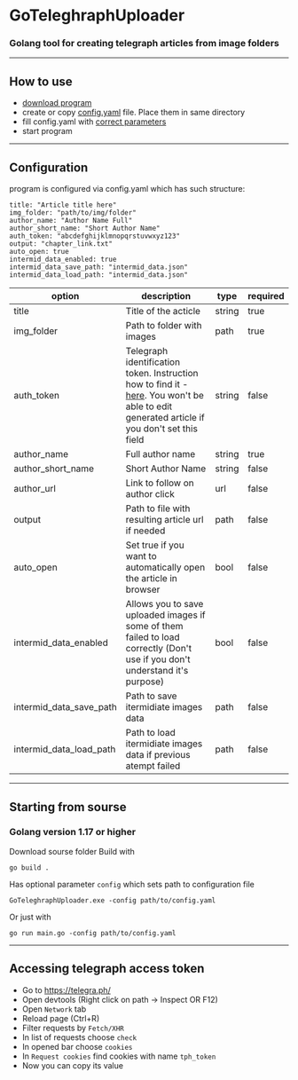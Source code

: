 # GoTeleghraphUploader
### Golang tool for creating telegraph articles from image folders

---

## How to use
- [download program](https://github.com/ZUMORl/GoTeleghraphUploader/releases) 
- create or copy [config.yaml](https://github.com/ZUMORl/PsdCompiler/blob/master/config.yaml) file. Place them in same directory
- fill config.yaml with [correct parameters](#configuration)
- start program

---

## Configuration
program is configured via config.yaml which has such structure:
```
title: "Article title here"
img_folder: "path/to/img/folder"
author_name: "Author Name Full"
author_short_name: "Short Author Name"
auth_token: "abcdefghijklmnopqrstuvwxyz123"
output: "chapter_link.txt"
auto_open: true
intermid_data_enabled: true
intermid_data_save_path: "intermid_data.json"
intermid_data_load_path: "intermid_data.json"
```

| option | description | type | required |
|---|---|---|---|
| title | Title of the acticle | string | true |
| img_folder | Path to folder with images | path | true |
| auth_token | Telegraph identification token. Instruction how to find it - [here](#accessing-telegraph-access-token). You won't be able to edit generated article if you don't set this field | string | false |
| author_name | Full author name | string | true |
| author_short_name | Short Author Name | string | false |
| author_url | Link to follow on author click | url | false |
| output | Path to file with resulting article url if needed | path | false |
| auto_open | Set true if you want to automatically open the article in browser | bool | false |
| intermid_data_enabled | Allows you to save uploaded images if some of them failed to load correctly (Don't use if you don't understand it's purpose) | bool | false |
| intermid_data_save_path | Path to save itermidiate images data | path | false |
| intermid_data_load_path | Path to load itermidiate images data if previous atempt failed | path | false |

---

## Starting from sourse

### Golang version 1.17 or higher

Download sourse folder
Build with
```
go build .
```
Has optional parameter ```config``` which sets path to configuration file
```
GoTeleghraphUploader.exe -config path/to/config.yaml
```

Or just with 
```
go run main.go -config path/to/config.yaml
```

---

## Accessing telegraph access token
- Go to https://telegra.ph/
- Open devtools (Right click on path -> Inspect OR F12)
- Open ```Network``` tab
- Reload page (Ctrl+R)
- Filter requests by ```Fetch/XHR```
- In list of requests choose ```check```
- In opened bar choose ```cookies```
- In ```Request cookies``` find cookies with name ```tph_token``` 
- Now you can copy its value
